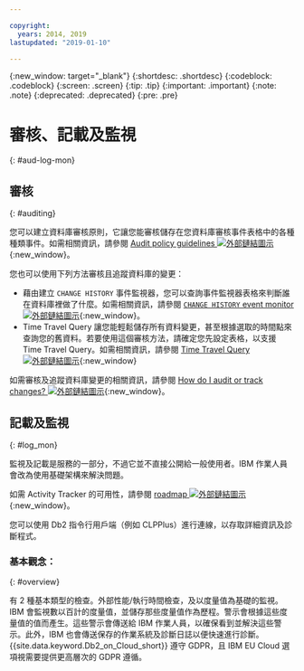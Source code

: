 ```yaml
---

copyright:
  years: 2014, 2019
lastupdated: "2019-01-10"

---
```


<!-- Attribute definitions --> 
{:new_window: target="_blank"}
{:shortdesc: .shortdesc}
{:codeblock: .codeblock}
{:screen: .screen}
{:tip: .tip}
{:important: .important}
{:note: .note}
{:deprecated: .deprecated}
{:pre: .pre}

# 審核、記載及監視
{: #aud-log-mon}

## 審核
{: #auditing}

您可以建立資料庫審核原則，它讓您能審核儲存在您資料庫審核事件表格中的各種種類事件。如需相關資訊，請參閱 [Audit policy guidelines ![外部鏈結圖示](../../icons/launch-glyph.svg "外部鏈結圖示")](https://www.ibm.com/support/knowledgecenter/SS6NHC/com.ibm.swg.im.dashdb.security.doc/doc/audit_policy_guidelines.html){:new_window}。

您也可以使用下列方法審核且追蹤資料庫的變更：
* 藉由建立 `CHANGE HISTORY` 事件監視器，您可以查詢事件監視器表格來判斷誰在資料庫裡做了什麼。如需相關資訊，請參閱 [`CHANGE HISTORY` event monitor ![外部鏈結圖示](../../icons/launch-glyph.svg "外部鏈結圖示")](https://www.ibm.com/support/knowledgecenter/en/SSEPGG_11.1.0/com.ibm.db2.luw.sql.ref.doc/doc/r0059363.html){:new_window}。
* Time Travel Query 讓您能輕鬆儲存所有資料變更，甚至根據選取的時間點來查詢您的舊資料。若要使用這個審核方法，請確定您先設定表格，以支援 Time Travel Query。如需相關資訊，請參閱 [Time Travel Query ![外部鏈結圖示](../../icons/launch-glyph.svg "外部鏈結圖示")](https://developer.ibm.com/answers/questions/426878/how-do-i-use-time-travel-query-in-db2-or-db2-on-cl/){:new_window}

如需審核及追蹤資料庫變更的相關資訊，請參閱 [How do I audit or track changes? ![外部鏈結圖示](../../icons/launch-glyph.svg "外部鏈結圖示")](https://developer.ibm.com/answers/questions/427780/how-can-i-audit-or-track-changes-dropped-tables-to.html){:new_window}。

## 記載及監視
{: #log_mon}

監視及記載是服務的一部分，不過它並不直接公開給一般使用者。IBM 作業人員會改為使用基礎架構來解決問題。  

如需 Activity Tracker 的可用性，請參閱 [roadmap ![外部鏈結圖示](../../icons/launch-glyph.svg "外部鏈結圖示")](https://ibm.biz/db2oncloud-roadmap){:new_window}。

您可以使用 Db2 指令行用戶端（例如 CLPPlus）進行連線，以存取詳細資訊及診斷程式。

### 基本觀念：
{: #overview}

有 2 種基本類型的檢查。外部性能/執行時間檢查，及以度量值為基礎的監視。IBM 會監視數以百計的度量值，並儲存那些度量值作為歷程。警示會根據這些度量值的值而產生。這些警示會傳送給 IBM 作業人員，以確保看到並解決這些警示。此外，IBM 也會傳送保存的作業系統及診斷日誌以便快速進行診斷。{{site.data.keyword.Db2_on_Cloud_short}} 遵守 GDPR，且 IBM EU Cloud 選項視需要提供更高層次的 GDPR 遵循。

